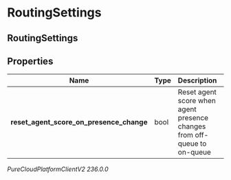 # RoutingSettings

## RoutingSettings

## Properties

|Name | Type | Description | Notes|
|------------ | ------------- | ------------- | -------------|
| **reset_agent_score_on_presence_change** | bool | Reset agent score when agent presence changes from off-queue to on-queue | [optional] |



_PureCloudPlatformClientV2 236.0.0_
